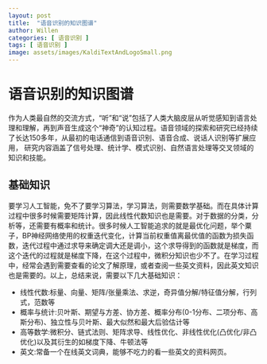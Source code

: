 ```yaml
---
layout: post
title:  "语音识别的知识图谱"
author: Willen
categories: [ 语音识别 ]
tags: [ 语音识别 ]
image: assets/images/KaldiTextAndLogoSmall.png
---
```


# **语音识别的知识图谱**

作为人类最自然的交流方式，“听”和“说”包括了人类大脑皮层从听觉感知到语言处理和理解，再到声音生成这个“神奇”的认知过程。语音领域的探索和研究已经持续了长达150多年，从最初的电话通信到语音识别、语音合成、说话人识别等扩展应用， 研究内容涵盖了信号处理、统计学、模式识别、自然语言处理等交叉领域的知识和技能。

## 基础知识

要学习人工智能，免不了要学习算法，学习算法，则需要数学基础。而在具体计算过程中很多时候需要矩阵计算，因此线性代数知识也是需要。对于数据的分类，分析等，还需要有概率和统计。很多时候人工智能追求的就是最优化问题，举个粟子，BP神经网络使用的权重迭代变化，计算当前权重值离最优值的函数为损失函数，迭代过程中通过求导来确定调大还是调小，这个求导得到的函数就是梯度，而这个迭代的过程就是梯度下降，在这个过程中，微积分知识也少不了。在学习过程中，经常会遇到需要查看的论文了解原理，或者查阅一些英文资料，因此英文知识也是需要的。以上，总结来说，需要以下几大基础知识：

- 线性代数:标量、向量、矩阵/张量乘法、求逆，奇异值分解/特征值分解，行列式，范数等
- 概率与统计:贝叶斯、期望与方差、协方差、概率分布(0-1分布、二项分布、高斯分布)、独立性与贝叶斯、最大似然和最大后验估计等
- 高等数学:微积分、链式法则、矩阵求导、线性优化、非线性优化(凸优化/非凸优化)以及其衍生的如梯度下降、牛顿法等
- 英文:常备一个在线英文词典，能够不吃力的看一些英文的资料网页。